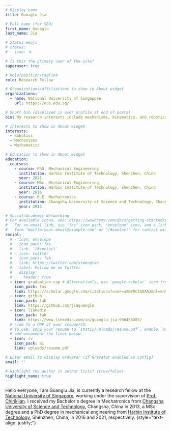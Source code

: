 ```yaml
---
# Display name
title: Gunaglu Jia

# Full name (for SEO)
first_name: Gunaglu
last_name: Jia

# Status emoji
# status:
#   icon: ☕️

# Is this the primary user of the site?
superuser: true

# Role/position/tagline
role: Research Fellow

# Organizations/Affiliations to show in About widget
organizations:
  - name: National University of Singapore
    url: https://nus.edu.sg/

# Short bio (displayed in user profile at end of posts)
bio: My research interests include mechanisms, kinematics, and robotics.

# Interests to show in About widget
interests:
  - Robotics
  - Mechanisms
  - Mathematics

# Education to show in About widget
education:
  courses:
    - course: PhD. Mechanical Engineering
      institution: Harbin Institute of Technology, Shenzhen, China
      year: 2021
    - course: MSc. Mechanical Engineering
      institution: Harbin Institute of Technology, Shenzhen, China
      year: 2016
    - course: B.E. Mechatronics
      institution: Changsha University of Science and Technology, Changsha, China
      year: 2013

# Social/Academic Networking
# For available icons, see: https://wowchemy.com/docs/getting-started/page-builder/#icons
#   For an email link, use "fas" icon pack, "envelope" icon, and a link in the
#   form "mailto:your-email@example.com" or "/#contact" for contact widget.
social:
  # - icon: envelope
  #   icon_pack: fas
  #   link: '/#contact'
  # - icon: twitter
  #   icon_pack: fab
  #   link: https://twitter.com/ximengtao
  #   label: Follow me on Twitter
  #   display:
  #     header: true
  - icon: graduation-cap # Alternatively, use `google-scholar` icon from `ai` icon pack
    icon_pack: fas
    link: https://scholar.google.com/citations?user=a2mYMcIAAAAJ&hl=en&oi=ao
  - icon: github
    icon_pack: fab
    link: https://github.com/jiaguanglu
  - icon: linkedin
    icon_pack: fab
    link: https://www.linkedin.com/in/guanglu-jia-90b45b285/
  # Link to a PDF of your resume/CV.
  # To use: copy your resume to `static/uploads/resume.pdf`, enable `ai` icons in `params.yaml`,
  # and uncomment the lines below.
  - icon: cv
    icon_pack: ai
    link: uploads/resume.pdf

# Enter email to display Gravatar (if Gravatar enabled in Config)
email: ''

# Highlight the author in author lists? (true/false)
highlight_name: true
---
```


Hello everyone, I am Guanglu Jia, is currently a research fellow at the [National University of Singapore](https://nus.edu.sg/), working under the supervision of [Prof. Chirikjian](https://chirikjianlab.github.io/). I received my Bachelor's degree in Mechatronics from [Changsha University of Science and Technology](https://www.csust.edu.cn/), Changsha, China in 2013, a MSc degree and a PhD degree in mechanical engineering from [Harbin Institute of Technology](https://www.hit.edu.cn/), Shenzhen, China, in 2016 and 2021, respectively.
{style="text-align: justify;"}
